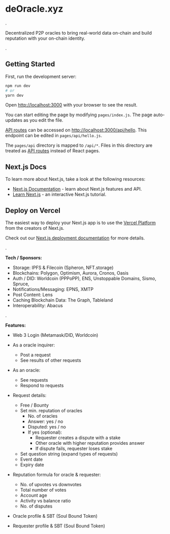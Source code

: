 # deOracle.xyz

.

Decentralized P2P oracles to bring real-world data on-chain and build reputation with your on-chain identity.

.

## Getting Started

First, run the development server:

```bash
npm run dev
# or
yarn dev
```

Open [http://localhost:3000](http://localhost:3000) with your browser to see the result.

You can start editing the page by modifying `pages/index.js`. The page auto-updates as you edit the file.

[API routes](https://nextjs.org/docs/api-routes/introduction) can be accessed on [http://localhost:3000/api/hello](http://localhost:3000/api/hello). This endpoint can be edited in `pages/api/hello.js`.

The `pages/api` directory is mapped to `/api/*`. Files in this directory are treated as [API routes](https://nextjs.org/docs/api-routes/introduction) instead of React pages.

## Next.js Docs

To learn more about Next.js, take a look at the following resources:

- [Next.js Documentation](https://nextjs.org/docs) - learn about Next.js features and API.
- [Learn Next.js](https://nextjs.org/learn) - an interactive Next.js tutorial.

## Deploy on Vercel

The easiest way to deploy your Next.js app is to use the [Vercel Platform](https://vercel.com/new?utm_medium=default-template&filter=next.js&utm_source=create-next-app&utm_campaign=create-next-app-readme) from the creators of Next.js.

Check out our [Next.js deployment documentation](https://nextjs.org/docs/deployment) for more details.

.

**Tech / Sponsors:**
- Storage: IPFS & Filecoin (Spheron, NFT.storage)
- Blockchains: Polygon, Optimism, Aurora, Cronos, Oasis
- Auth / DID: Worldcoin (PPPoPP), ENS, Unstoppable Domains, Sismo, Spruce, 
- Notifications/Messaging: EPNS, XMTP
- Post Content: Lens
- Caching Blockchain Data: The Graph, Tableland
- Interoperability: Abacus

.

**Features:**
- Web 3 Login (Metamask/DID, Worldcoin)

- As a oracle inquirer:
  - Post a request
  - See results of other requests

- As an oracle:
  - See requests
  - Respond to requests

- Request details:
  - Free / Bounty
  - Set min. reputation of oracles
    - No. of oracles
    - Answer: yes / no
    - Disputed: yes / no
    - If yes (optional):
      - Requester creates a dispute with a stake
      - Other oracle with higher reputation provides answer
      - If dispute fails, requester loses stake
  - Set question string (expand types of requests)
  - Event date
  - Expiry date

- Reputation formula for oracle & requester:
  - No. of upvotes vs downvotes
  - Total number of votes
  - Account age
  - Activity vs balance ratio
  - No. of disputes

- Oracle profile & SBT (Soul Bound Token)
- Requester profile & SBT (Soul Bound Token)
